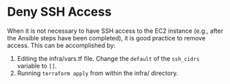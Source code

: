 # Deny SSH Access

When it is not necessary to have SSH access to the EC2 instance (e.g.,
after the Ansible steps have been completed), it is good practice to
remove access. This can be accomplished by:

1. Editing the infra/vars.tf file. Change the `default` of the
   `ssh_cidrs` variable to `[]`.
1. Running `terraform apply` from within the infra/ directory.
